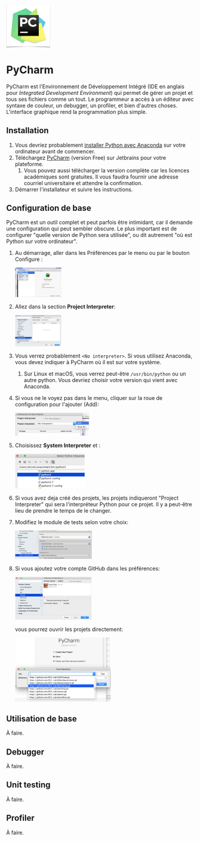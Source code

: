 <img src="HOWTO-Installer et utiliser PyCharm.assets/image-20200118150035703.png" alt="image-20200118150035703" style="zoom:25%;" />

# PyCharm

PyCharm est l'Environnement de Développement Intégré (IDE en anglais pour *Integrated Development Environment*) qui permet de gérer un projet et tous ses fichiers comme un tout.  Le programmeur a accès à un éditeur avec syntaxe de couleur, un debugger, un profiler, et bien d'autres choses. L'interface graphique rend la programmation plus simple.

## Installation

1. Vous devriez probablement [installer Python avec Anaconda](HOWTO-Installer%20Python.md) sur votre ordinateur avant de commencer.
2. Téléchargez [PyCharm](https://www.jetbrains.com/pycharm/download/#section=mac) (version Free) sur Jetbrains pour votre plateforme.  
   1. Vous pouvez aussi télécharger la version complète car les licences académiques sont gratuites. Il vous faudra fournir une adresse courriel universitaire et attendre la confirmation.
3. Démarrer l'installateur et suivre les instructions.

## Configuration de base

PyCharm est un outil complet et peut parfois être intimidant, car il demande une configuration qui peut sembler obscure. Le plus important est de configurer "quelle version de Python sera utilisée", ou dit autrement "où est Python sur votre ordinateur".

1. Au démarrage, aller dans les Préférences par le menu ou par le bouton Configure :

   <img src="HOWTO-Installer et utiliser PyCharm.assets/image-20200118150951318.png" alt="image-20200118150951318" style="zoom:12%;" />

2. Allez dans la section **Project Interpreter**:

   <img src="HOWTO-Installer et utiliser PyCharm.assets/image-20200118151112932.png" alt="image-20200118151112932" style="zoom:12%;" />

3. Vous verrez probablement `<No interpreter>`.  Si vous utilisez Anaconda, vous devez indiquer à PyCharm où il est sur votre système.

   1. Sur Linux et macOS, vous verrez peut-être `/usr/bin/python` ou un autre python. Vous devriez choisir votre version qui vient avec Anaconda.

4. Si vous ne le voyez pas dans le menu, cliquer sur la roue de configuration pour l'ajouter (Add):

   <img src="HOWTO-Installer et utiliser PyCharm.assets/image-20200118151442560.png" alt="image-20200118151442560" style="zoom:20%;" />

5. Choisissez **System Interpreter** et :

   <img src="HOWTO-Installer et utiliser PyCharm.assets/image-20200118151738599.png" alt="image-20200118151738599" style="zoom:25%;" />

6. Si vous avez deja créé des projets, les projets indiqueront "Project Interpreter" qui sera l'interpréteur Python pour ce projet.  Il y a peut-être lieu de prendre le temps de le changer.

7. Modifiez le module de tests selon votre choix:

   <img src="HOWTO-Installer et utiliser PyCharm.assets/image-20200118152905378.png" alt="image-20200118152905378" style="zoom:20%;" />
   
8. Si vous ajoutez votre compte GitHub dans les préférences: 
  
   <img src="HOWTO-Installer et utiliser PyCharm.assets/image-20200118171448459.png" alt="image-20200118171448459" style="zoom:20%;" />
   
   vous pourrez ouvrir les projets directement:

   <img src="HOWTO-Installer et utiliser PyCharm.assets/image-20200118171543626.png" alt="image-20200118171543626" style="zoom:25%;" /> 

## Utilisation de base

À faire.

## Debugger

À faire.

## Unit testing

À faire.

## Profiler

À faire.

